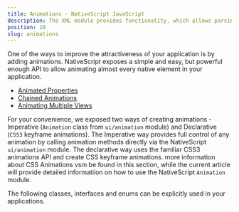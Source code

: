 ```yaml
---
title: Animations - NativeScript JavaScript
description: The XML module provides functionality, which allows parsing an XML content in NativeSciprt. The module enables searching for specific attribute and its value or taking the data(e.g. `text` value) locked between the XML elements.
position: 18
slug: animations
---
```

One of the ways to improve the attractiveness of your application is by adding animations. 
NativeScript exposes a simple and easy, but powerful enough API to allow animating almost every native element in your application.

* [Animated Properties](#animated-properties)
* [Chained Animations](#chained-animations)
* [Animating Multiple Views](#animating-multiple-views)

For your convenience, we exposed two ways of creating animations - Imperative (`Animation` class from `ui/animation` module) and Declarative (`CSS3` keyframe animations).
The Imperative way provides full control of any animation by calling animation methods directly via the NativeScript `ui/animation` module.
The declarative way uses the familiar CSS3 animations API and create CSS keyframe animations. 
more information about CSS Animations vsm be found in this section, while the current article will provide detailed informatiion on how to use the NativeScript `Animation` module.

The following classes, interfaces and enums can be explicitly used in your applications.
<snippet id='animation-import'/>
<snippet id='animation-curve-imports'/>
<snippet id='animations-imports'/>